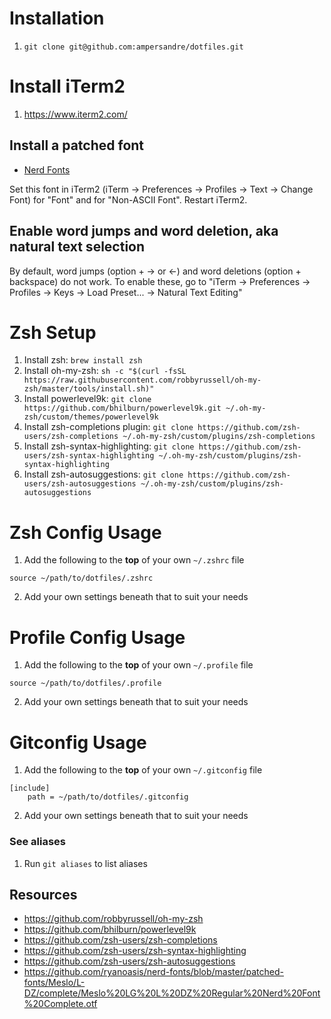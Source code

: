 # Installation
1. `git clone git@github.com:ampersandre/dotfiles.git`

# Install iTerm2
1. https://www.iterm2.com/


## Install a patched font
- [Nerd Fonts](https://github.com/ryanoasis/nerd-fonts/tree/master/patched-fonts)

Set this font in iTerm2 (iTerm → Preferences → Profiles → Text → Change Font) for "Font" and for "Non-ASCII Font". Restart iTerm2.

## Enable word jumps and word deletion, aka natural text selection

By default, word jumps (option + → or ←) and word deletions (option + backspace) do not work. To enable these, go to "iTerm → Preferences → Profiles → Keys → Load Preset... → Natural Text Editing"

# Zsh Setup
1. Install zsh: `brew install zsh`
2. Install oh-my-zsh: `sh -c "$(curl -fsSL https://raw.githubusercontent.com/robbyrussell/oh-my-zsh/master/tools/install.sh)"`
3. Install powerlevel9k: `git clone https://github.com/bhilburn/powerlevel9k.git ~/.oh-my-zsh/custom/themes/powerlevel9k`
4. Install zsh-completions plugin: `git clone https://github.com/zsh-users/zsh-completions ~/.oh-my-zsh/custom/plugins/zsh-completions`
5. Install zsh-syntax-highlighting: `git clone https://github.com/zsh-users/zsh-syntax-highlighting ~/.oh-my-zsh/custom/plugins/zsh-syntax-highlighting`
6. Install zsh-autosuggestions: `git clone https://github.com/zsh-users/zsh-autosuggestions ~/.oh-my-zsh/custom/plugins/zsh-autosuggestions`

# Zsh Config Usage
1. Add the following to the **top** of your own `~/.zshrc` file
```
source ~/path/to/dotfiles/.zshrc
```
2. Add your own settings beneath that to suit your needs

# Profile Config Usage
1. Add the following to the **top** of your own `~/.profile` file
```
source ~/path/to/dotfiles/.profile
```
2. Add your own settings beneath that to suit your needs

# Gitconfig Usage
1. Add the following to the **top** of your own `~/.gitconfig` file
```
[include]
    path = ~/path/to/dotfiles/.gitconfig
```
2. Add your own settings beneath that to suit your needs

### See aliases
1. Run `git aliases` to list aliases


## Resources
- https://github.com/robbyrussell/oh-my-zsh
- https://github.com/bhilburn/powerlevel9k
- https://github.com/zsh-users/zsh-completions
- https://github.com/zsh-users/zsh-syntax-highlighting
- https://github.com/zsh-users/zsh-autosuggestions
- https://github.com/ryanoasis/nerd-fonts/blob/master/patched-fonts/Meslo/L-DZ/complete/Meslo%20LG%20L%20DZ%20Regular%20Nerd%20Font%20Complete.otf


